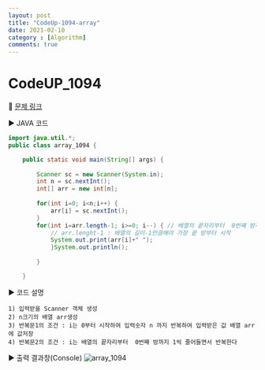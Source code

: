 ```yaml
---
layout: post
title: "CodeUp-1094-array"
date: 2021-02-10
category : [Algorithm]
comments: true
---
```


# CodeUP_1094

🎈 [문제 링크](https://www.codeup.kr/problem.php?id=1094)

▶ JAVA 코드 

```java
import java.util.*;
public class array_1094 {

	public static void main(String[] args) {
		
		Scanner sc = new Scanner(System.in); 
		int n = sc.nextInt();
		int[] arr = new int[n];
		
		for(int i=0; i<n;i++) {
			arr[i] = sc.nextInt();
		}
		for(int i=arr.length-1; i>=0; i--) { // 배열의 끝자리부터  0번째 방까지 1씩 줄어들면서 출력
			// arr.lenght-1 : 배열의 길이-1만큼해야 가장 끝 방부터 시작
			System.out.print(arr[i]+" ");
			}System.out.println();
			
		}

	}
```

▶ 코드 설명

    1) 입력받을 Scanner 객체 생성
    2) n크기의 배열 arr생성
	3) 반복문1의 조건 : i는 0부터 시작하여 입력숫자 n 까지 반복하여 입력받은 값 배열 arr에 값저장
	4) 반복문2의 조건 : i는 배열의 끝자리부터  0번째 방까지 1씩 줄어들면서 반복한다
	
	
	

▶ 출력 결과창(Console)
![array_1094](https://user-images.githubusercontent.com/65608960/107607746-74ba2480-6c7d-11eb-8e6b-fef12c12ab9b.JPG)
